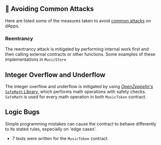## 🚧 Avoiding Common Attacks
Here are listed some of the measures taken to avoid [common attacks](https://consensys.github.io/smart-contract-best-practices/known_attacks/) on dApps.

### Reentrancy

The reentrancy attack is mitigated by performing internal work first and then calling external contracts or other functions. Some examples of these implementations in `MusicStore` 

## Integer Overflow and Underflow

The integer overflow and underflow is mitigated by using [*OpenZeppelin's* `SafeMath` Library](https://github.com/OpenZeppelin/openzeppelin-contracts/blob/master/contracts/math/SafeMath.sol), which performs math operations with safety checks. `SafeMath` is used for every math operation in both `MusicToken` contract.

## Logic Bugs

Simple programming mistakes can cause the contract to behave differently to its stated rules, especially on 'edge cases'. 
- 7 tests were written for the `MusicToken` contract.
